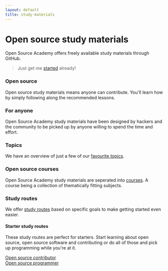 ```yaml
---
layout: default
title: study-materials
---
```

# Open source study materials
Open Source Academy offers freely available study materials through GitHub.

> Just get me [started](/study/quickstart) already!

### Open source
Open source study materials means anyone can contribute. You'll learn how by simply following along the recommended lessons.

### For anyone
Open Source Academy study materials have been designed by hackers and the community to be picked up by anyone willing to spend the time and effort.

### Topics
We have an overview of just a few of our [favourite topics](/study/topics).

### Open source courses
Open Source Academy study materials are seperated into [courses](https://github.com/opensource-academy/courses). A course being a collection of thematically fitting subjects.

### Study routes
We offer [study routes](https://github.com/opensource-academy/routes#offerings) based on specific goals to make getting started even easier.

#### Starter study routes
These study routes are perfect for starters. Start learning about open source, open source software and contributing or do all of those and pick up programming while you're at it.

[Open source contributor](https://github.com/Opensource-Academy/routes/blob/master/contributor.md)  
[Open source programmer](https://github.com/Opensource-Academy/routes/blob/master/programmer.md)  

